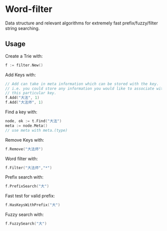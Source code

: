 # Word-filter
Data structure and relevant algorithms for extremely fast prefix/fuzzy/filter string searching.

## Usage

Create a Trie with:

```Go
f := filter.New()
```

Add Keys with:

```Go
// Add can take in meta information which can be stored with the key.
// i.e. you could store any information you would like to associate with
// this particular key.
f.Add("大法", 1)
f.Add("大法师", 1)
```

Find a key with:

```Go
node, ok := t.Find("大法")
meta := node.Meta()
// use meta with meta.(type)
```

Remove Keys with:

```Go
f.Remove("大法师")
```

Word filter with:

```Go
f.Filter("大法师","*")
```

Prefix search with:

```Go
f.PrefixSearch("大")
```

Fast test for valid prefix:
```Go
f.HasKeysWithPrefix("大")
```

Fuzzy search with:

```Go
f.FuzzySearch("大")
```